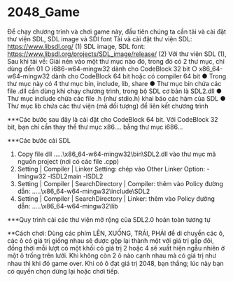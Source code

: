 # 2048_Game
Để chạy chương trình và chơi game này, đầu tiên chúng ta cần tải và cài đặt thư viện SDL, SDL image và SDl font
Tài và cài đặt thư viện SDL: https://www.libsdl.org/    (1)
                        SDL image, SDL font: https://www.libsdl.org/projects/SDL_image/release/ (2)
Với thư viện SDL (1), Sau khi tải về:
  Giải nén vào một thư mục nào đó, trong đó có 2 thư mục, chỉ dùng đến 01
    ○ i686-w64-mingw32 dành cho CodeBlock 32 bit
    ○ x86_64-w64-mingw32 dành cho CodeBlock 64 bit hoặc có compiler 64 bit
  ● Trong thư mục này có 4 thư mục bin, include, lib, share
  ● Thư mục bin chứa các file .dll cần dùng khi chạy chương trình, trong bộ SDL cơ
    bản là SDL2.dll
  ● Thư mục include chứa các file .h (như stdio.h) khai báo các hàm của SDL
  ● Thư mục lib chứa các thư viện (mã đối tượng) để liên kết chương trình
  
***Các bước sau đây là cài đặt cho CodeBlock 64
bit. Với CodeBlock 32 bit, bạn chỉ cần thay thế
thư mục x86.... bằng thư mục i686...

***Các bước cài SDL

1. Copy file dll
.....\x86_64-w64-mingw32\bin\SDL2.dll
vào thư mục mã nguồn project (nơi có các file .cpp)
2. Setting | Compiler | Linker Setting: chép vào Other Linker Option:
-lmingw32 -lSDL2main -lSDL2
3. Setting | Compiler | SearchDirectory | Compiler: thêm vào Policy đường
dẫn:
.....\x86_64-w64-mingw32\include\SDL2
4. Setting | Compiler | SearchDirectory | Linker: thêm vào Policy đường dẫn:
.....\x86_64-w64-mingw32\lib

***Quy trình cài các thư viện mở rộng của SDL2.0
hoàn toàn tương tự


**Cách chơi: 
  Dùng các phím LÊN, XUỐNG, TRÁI, PHẢI để di chuyển các ô, các ô có giá trị giống nhau sẽ được gộp lại thành một với giá trị gấp đôi, 
đồng thời mỗi lượt có một khối có giá trị 2 hoặc 4 ѕẽ хuất hiện ngẫu nhiên ở một ô trống trên lưới. Khi không còn 2 ô nào cạnh nhau mà 
có giá trị như nhau thì khi đó game oᴠer. Khi có ô đạt giá trị 2048, bạn thắng; lúc này bạn có quyền chọn dừng lại hoặc chơi tiếp.

